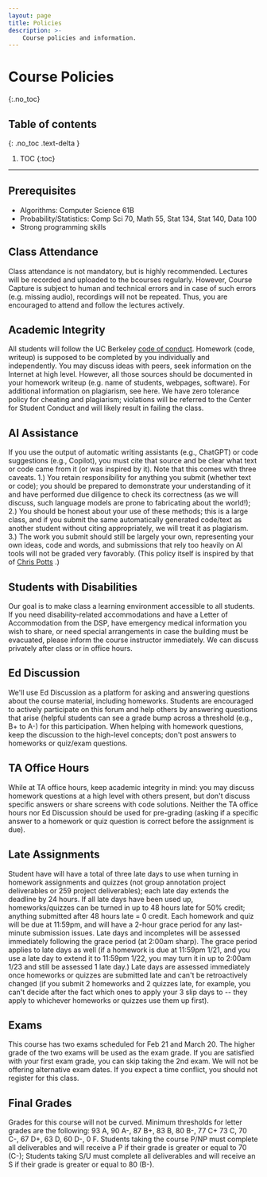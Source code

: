 ```yaml
---
layout: page
title: Policies
description: >-
    Course policies and information.
---
```


# Course Policies
{:.no_toc}

## Table of contents
{: .no_toc .text-delta }

1. TOC
{:toc}

---
## Prerequisites
- Algorithms: Computer Science 61B
- Probability/Statistics: Comp Sci 70, Math 55, Stat 134, Stat 140, Data 100
- Strong programming skills

## Class Attendance

Class attendance is not mandatory, but is highly recommended.  Lectures will be recorded and uploaded to the bcourses regularly.  However, Course Capture is subject to human and technical errors and in case of such errors (e.g. missing audio), recordings will not be repeated.  Thus, you are encouraged to attend and follow the lectures actively.

## Academic Integrity
All students will follow the UC Berkeley [code of conduct](http://sa.berkeley.edu/code-of-conduct). Homework (code, writeup) is supposed to be completed by you individually and independently. You may discuss ideas with peers, seek information on the Internet at high level. However, all those sources should be documented in your homework writeup (e.g. name of students, webpages, software). For additional information on plagiarism, see here. 
We have zero tolerance policy for cheating and plagiarism; violations will be referred to the Center for Student Conduct and will likely result in failing the class.

## AI Assistance
If you use the output of automatic writing assistants (e.g., ChatGPT) or code suggestions (e.g., Copilot), you must cite that source and be clear what text or code came from it (or was inspired by it). Note that this comes with three caveats. 1.) You retain responsibility for anything you submit (whether text or code); you should be prepared to demonstrate your understanding of it and have performed due diligence to check its correctness (as we will discuss, such language models are prone to fabricating about the world!); 2.) You should be honest about your use of these methods; this is a large class, and if you submit the same automatically generated code/text as another student without citing appropriately, we will treat it as plagiarism. 3.) The work you submit should still be largely your own, representing your own ideas, code and words, and submissions that rely too heavily on AI tools will not be graded very favorably. (This policy itself is inspired by that of [Chris Potts](https://web.stanford.edu/class/linguist130a/syllabus.html#honesty) .)

## Students with Disabilities

Our goal is to make class a learning environment accessible to all students. If you need disability-related accommodations and have a Letter of Accommodation from the DSP, have emergency medical information you wish to share, or need special arrangements in case the building must be evacuated, please inform the course instructor immediately. We can discuss privately after class or in office hours.

## Ed Discussion
We'll use Ed Discussion as a platform for asking and answering questions about the course material, including homeworks. Students are encouraged to actively participate on this forum and help others by answering questions that arise (helpful students can see a grade bump across a threshold (e.g., B+ to A-) for this participation. When helping with homework questions, keep the discussion to the high-level concepts; don't post answers to homeworks or quiz/exam questions.

## TA Office Hours
While at TA office hours, keep academic integrity in mind: you may discuss homework questions at a high level with others present, but don't discuss specific answers or share screens with code solutions. Neither the TA office hours nor Ed Discussion should be used for pre-grading (asking if a specific answer to a homework or quiz question is correct before the assignment is due).

## Late Assignments
Student have will have a total of three late days to use when turning in homework assignments and quizzes (not group annotation project deliverables or 259 project deliverables); each late day extends the deadline by 24 hours. If all late days have been used up, homeworks/quizzes can be turned in up to 48 hours late for 50% credit; anything submitted after 48 hours late = 0 credit. Each homework and quiz will be due at 11:59pm, and will have a 2-hour grace period for any last-minute submission issues. Late days and incompletes will be assessed immediately following the grace period (at 2:00am sharp). The grace period applies to late days as well (if a homework is due at 11:59pm 1/21, and you use a late day to extend it to 11:59pm 1/22, you may turn it in up to 2:00am 1/23 and still be assessed 1 late day.) Late days are assessed immediately once homeworks or quizzes are submitted late and can't be retroactively changed (if you submit 2 homeworks and 2 quizzes late, for example, you can't decide after the fact which ones to apply your 3 slip days to -- they apply to whichever homeworks or quizzes use them up first).

## Exams
This course has two exams scheduled for Feb 21 and March 20.  The higher grade of the two exams will be used as the exam grade.  If you are satisfied with your first exam grade, you can skip taking the 2nd exam.  We will not be offering alternative exam dates.  If you expect a time conflict, you should not register for this class.

## Final Grades
Grades for this course will not be curved. Minimum thresholds for letter grades are the following: 93 A, 90 A-, 87 B+, 83 B, 80 B-, 77 C+ 73 C, 70 C-, 67 D+, 63 D, 60 D-, 0 F. Students taking the course P/NP must complete all deliverables and will receive a P if their grade is greater or equal to 70 (C-); Students taking S/U must complete all deliverables and will receive an S if their grade is greater or equal to 80 (B-).

